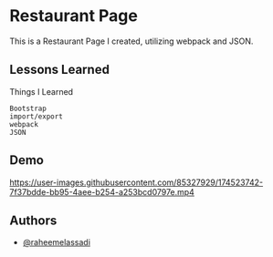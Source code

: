 
# Restaurant Page

This is a Restaurant Page I created, utilizing webpack and JSON.



## Lessons Learned

Things I Learned

    Bootstrap
    import/export
    webpack
    JSON


## Demo


https://user-images.githubusercontent.com/85327929/174523742-7f37bdde-bb95-4aee-b254-a253bcd0797e.mp4



## Authors

- [@raheemelassadi](https://www.github.com/raheemelassadi)

